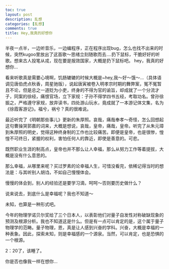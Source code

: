 ```yaml
---
toc: true
layout: post
description: 乱想
categories: [乱想]
comments: true
title: Hey,我真的好想你
---
```


半夜一点半，一边听音乐，一边编程序，正在程序出现bug，怎么也找不出来的时候，突然kugoo里放出了这首歌～思绪立刻随歌而去….扔下鼠标，干脆好好的听歌。想来古人投笔从戎，现在要是报效国家，大概是扔下鼠标吧。
hey，我真的好想你…

看来听歌真是需要心境啊，饥肠辘辘的时候大概是~hey,我～好～饿～…（具体语调见唐伯虎点秋香，周星驰版），说起唐寅被卷入明孝宗时期的舞弊案，冤不冤暂且不论，但是总之一道贬为小吏，终身的不得为官的谕旨，却成就了一个分流才子，同案的徐经，痛恨官场，立下家规：子孙不得学四书五经，考取功名。曾孙徐振之，严格遵守家规，放弃读书，四处游山玩水，竟成就了一本游记体文集，名为《徐霞客游记》。福兮，祸兮？真的很难说。

最近听完了《明朝那些事儿》更新的朱厚照。哀哉，痛哉奉孝～奇怪，怎么回想起这句曹操哭郭嘉的词来，大概是想说，哀哉，皇帝，痛哉，皇帝。听完了从朱元璋到朱厚照的明史，觉得这种终身制的工作也比较痛苦。即便是皇帝，也是很惨，惶惶不可终日，紧握的权利，害怕任何人的靠近，即使是善意的。可悲。

既然职业生涯的制高点，皇帝也并不那么让人幸福，那么从努力工作等着提拔，大概是没有什么意思的。

那么幸福，从哪里来呢？买过罗素的论幸福人生，可惜没看完，依稀记得当时的想法是：与其听别人胡诌，不如自己慢慢体会。

慢慢的体会到，别人的经验还是要学习滴，呵呵～否则要历史做什么？

说来说去，到底什么是幸福呢？我也不知道～

未知，也算是一种形式吧。

今年的物理学诺贝尔奖给了三个日本人，以表彰他们对量子自发性对称破缺现象的预测及根源分析。我也不知道这是什么。但是有一点可以肯定的是，这个属于量子物理学的范畴。量子物理，恩，真是让人感到兴奋的学科。兴奋，大概是幸福的一种表象。因此，探索未知，则是幸福感的一个源泉。当然，可以肯定，也是恐惧的一个根源。

2：20了，该睡了。

你是否也像我一样在想你…